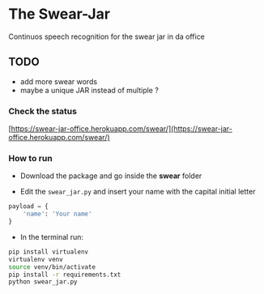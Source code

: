 # The Swear-Jar
Continuos speech recognition for the swear jar in da office

## TODO
* add more swear words
* maybe a unique JAR instead of multiple ? 

### Check the status
[https://swear-jar-office.herokuapp.com/swear/](https://swear-jar-office.herokuapp.com/swear/)

### How to run

* Download the package and go inside the **swear** folder

* Edit the ```swear_jar.py``` and insert your name with the capital initial letter
```python
payload = {
    'name': 'Your name'
}
```
* In the terminal run: 
```bash
pip install virtualenv
virtualenv venv
source venv/bin/activate
pip install -r requirements.txt
python swear_jar.py
```
